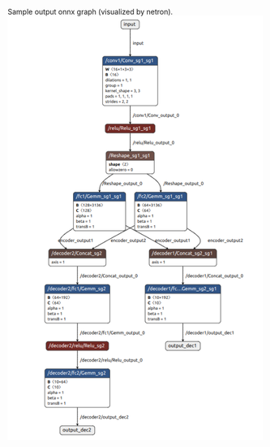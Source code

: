 Sample output onnx graph (visualized by netron). 
![sample output onnx graph (visualized by netron)](https://github.com/yuki-inaho/encoder_decoder_models_merging_practice_with_sclblonnx/blob/main/output_sample_graph.png)
